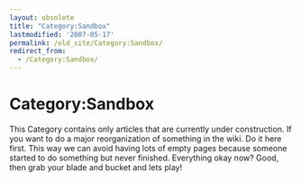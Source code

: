 ```yaml
---
layout: obsolete
title: "Category:Sandbox"
lastmodified: '2007-05-17'
permalink: /old_site/Category:Sandbox/
redirect_from:
  - /Category:Sandbox/
---
```


Category:Sandbox
================

This Category contains only articles that are currently under construction. If you want to do a major reorganization of something in the wiki. Do it here first. This way we can avoid having lots of empty pages because someone started to do something but never finished. Everything okay now? Good, then grab your blade and bucket and lets play!

